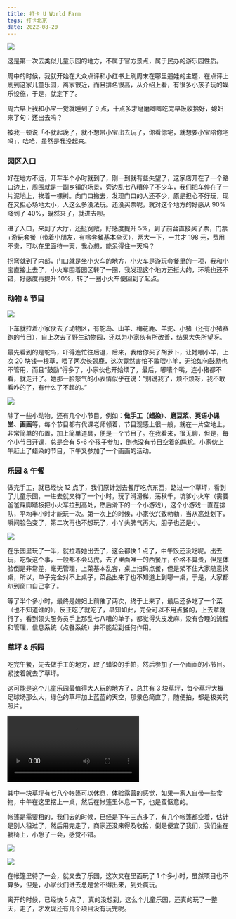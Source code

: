 ```yaml
---
title: 打卡 U World Farm
tags: 打卡北京
date: 2022-08-20
---
```


![](/image/2022-08-20-u-world-farm/3de1a875-239e-4c82-bf7b-f2d32437a70a.jpg)

这是第一次去类似儿童乐园的地方，不属于官方景点，属于民办的游乐园性质。

<!-- more -->

周中的时候，我就开始在大众点评和小红书上刷周末在哪里遛娃的主题，在点评上刷到这家儿童乐园，离家很近，而且排名很高，从介绍上看，有很多小孩子玩的娱乐设施，于是，就定下了。

周六早上我和小宝一觉就睡到了 9 点，十点多才磨磨唧唧吃完早饭收拾好，媳妇来了句：还出去吗？

被我一顿说「不就起晚了，就不想带小宝出去玩了，你看你宅，就想要小宝陪你宅吗」，哈哈，虽然是我没起来。

### 园区入口

好在地方不远，开车半个小时就到了，刚一到就有些失望了，这家店开在了一个路口边上，周围就是一副乡镇的场景，旁边乱七八糟停了不少车，我们把车停在了一片泥地上，挨着一棵树。向门口撇去，发现门口的人还不少，原是担心不好玩，现在又担心场地太小，人这么多没法玩。还没买票呢，就对这个地方的好感从 90% 降到了 40%，既然来了，就进去呗。

进了入口，来到了大厅，还挺宽敞，好感度提升 5%，到了前台直接买了票，门票+游玩套餐（带着小朋友，有啥套餐基本全买），两大一下，一共才 198 元，费用不贵，可以在里面待一天，我心想，能呆得住一天吗？

拐弯就到了内部，门口就是坐小火车的地方，小火车是游玩套餐里的一项，我和小宝直接上去了，小火车围着园区转了一圈，我发现这个地方还挺大的，环境也还不错，好感度再提升 10%，转了一圈小火车便回到了起点。

### 动物 & 节目

![](/image/2022-08-20-u-world-farm/e0b79067-25e8-4365-9acd-5120c4653589.jpeg)

下车就拉着小家伙去了动物区，有鸵鸟、山羊、梅花鹿、羊驼、小猪（还有小猪赛跑的节目），自上次去了野生动物园，还以为小家伙有所改善，结果大失所望呀。

最先看到的是鸵鸟，吓得连忙往后退，后来，我给你买了胡萝卜，让她喂小羊，上次 20 块钱一根草，喂了两次长颈鹿，这次竟然害怕不敢喂小羊，无论如何鼓励也不管用，而且“鼓励”得多了，小家伙也开始烦了，最后，嘟囔个嘴，连小猪都不看，就走开了。她那一脸怒气的小表情似乎在说：“别说我了，烦不烦呀，我不敢看咋的了，有什么了不起的。”

![](/image/2022-08-20-u-world-farm/492078bc-1fe0-4a93-9483-b3d8af852903.jpeg)

除了一些小动物，还有几个小节目，例如：**做手工（蜡染）、磨豆浆、英语小课堂、画画**等，每个节目都有代课老师领着，节目观感上很一般，就在一片空地上，非常简单的布置，加上简单道具，便是一个节目了。在我看来，很无聊，但是，每个小节目开课，总是会有 5-6 个孩子参加，倒也没有节目空着的尴尬。小家伙上午赶上了蜡染的节目，下午又参加了一个画画的活动。

### 乐园 & 午餐

做完手工，就已经快 12 点了，我们原计划去餐厅吃点东西，路过一个草坪，看到了儿童乐园，一进去就又待了一个小时，玩了滑滑梯，荡秋千，坑爹小火车（需要爸爸踩脚踏板把小火车拉到高处，然后滑下的一个小游戏），这个小游戏一直在排队，平均半小时才能玩一次。第一次上的时候，小家伙兴致勃勃，当从高处划下，瞬间脸色变了，第二次再也不想玩了，小丫头脾气再大，胆子也还是小。

![](/image/2022-08-20-u-world-farm/IMG_2303.jpg)

在乐园里玩了一半，就拉着她出去了，这会都快 1 点了，中午饭还没吃呢。出去玩，吃饭这个事，一般都不会马虎，去了里面唯一的西餐厅，价格不算贵，但是体验倒是非常差，毫无管理，上菜基本乱套，桌上扫码点餐，但是架不住大家随意换桌，所以，单子完全对不上桌子，菜品出来了也不知道上到哪一桌，于是，大家都趴到窗口自己拿了。

等了半个多小时，最终是媳妇上前催了两次，终于上来了，最后还多吃了一个菜（也不知道谁的），反正吃了就吃了，早知如此，完全可以不用点餐的，上去拿就行了。看到领头服务员手上那乱七八糟的单子，都觉得头皮发麻，没有合理的流程和管理，信息系统（点餐系统）并不能起到任何作用。

### 草坪 & 乐园

吃完午餐，先去做手工的地方，取了蜡染的手帕，然后参加了一个画画的小节目。紧接着就去了草坪。

这可能是这个儿童乐园最值得大人玩的地方了，总共有 3 块草坪，每个草坪大概足球场那么大，绿色的草坪加上蓝蓝的天空，那景色简直了，随便拍，都是极美的照片。

<video src="/image/2022-08-20-u-world-farm/18.MP4"></video>

其中一块草坪有七八个帐篷可以休息，体验露营的感觉，如果一家人自带一些食物，中午在这里摆上一桌，然后在帐篷里休息一下，也是蛮惬意的。

帐篷是需要租的，我们去的时候，已经是下午三点多了，有几个帐篷都空着，估计是别人租过了，然后用完走了，商家还没来得及收拾，倒是便宜了我们，我们坐在躺椅上，小憩了一会，感觉不错。

![](/image/2022-08-20-u-world-farm/a758a5bb-2bd7-4c72-8bbd-482696440389.jpeg)

![](/image/2022-08-20-u-world-farm/IMG_1232.JPG)

在帐篷里待了一会，就又去了乐园，这次又在里面玩了 1 个多小时，虽然项目也不算多，但是，小家伙们进去总是舍不得出来，到处疯玩。

离开的时候，已经快 5 点了，真的没想到，这么个儿童乐园，还真的玩了一整天，走了，才发现还有几个项目没有玩完呢。
